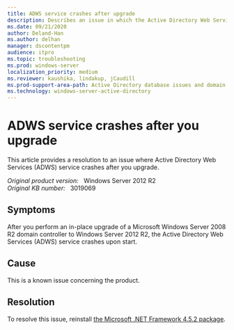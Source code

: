 ```yaml
---
title: ADWS service crashes after upgrade 
description: Describes an issue in which the Active Directory Web Services service crashes upon start. This issue occurs after you perform an in-place upgrade.
ms.date: 09/21/2020
author: Deland-Han
ms.author: delhan 
manager: dscontentpm
audience: itpro
ms.topic: troubleshooting
ms.prod: windows-server
localization_priority: medium
ms.reviewer: kaushika, lindakup, jCaudill
ms.prod-support-area-path: Active Directory database issues and domain controller boot failures
ms.technology: windows-server-active-directory
---
```

# ADWS service crashes after you upgrade

This article provides a resolution to an issue where Active Directory Web Services (ADWS) service crashes after you upgrade.

_Original product version:_ &nbsp; Windows Server 2012 R2  
_Original KB number:_ &nbsp; 3019069

## Symptoms

After you perform an in-place upgrade of a Microsoft Windows Server 2008 R2 domain controller to Windows Server 2012 R2, the Active Directory Web Services (ADWS) service crashes upon start.

## Cause

This is a known issue concerning the product.

## Resolution

To resolve this issue, reinstall [the Microsoft .NET Framework 4.5.2 package](https://www.microsoft.com/download/details.aspx?id=42642).
